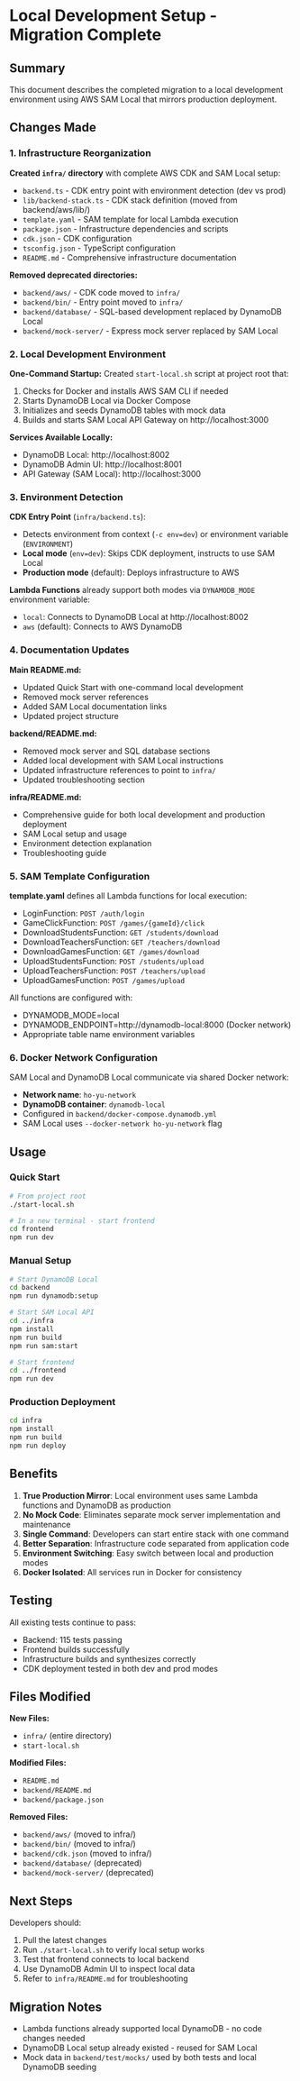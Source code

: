# Local Development Setup - Migration Complete

## Summary

This document describes the completed migration to a local development environment using AWS SAM Local that mirrors production deployment.

## Changes Made

### 1. Infrastructure Reorganization

**Created `infra/` directory** with complete AWS CDK and SAM Local setup:
- `backend.ts` - CDK entry point with environment detection (dev vs prod)
- `lib/backend-stack.ts` - CDK stack definition (moved from backend/aws/lib/)
- `template.yaml` - SAM template for local Lambda execution
- `package.json` - Infrastructure dependencies and scripts
- `cdk.json` - CDK configuration
- `tsconfig.json` - TypeScript configuration
- `README.md` - Comprehensive infrastructure documentation

**Removed deprecated directories:**
- `backend/aws/` - CDK code moved to `infra/`
- `backend/bin/` - Entry point moved to `infra/`
- `backend/database/` - SQL-based development replaced by DynamoDB Local
- `backend/mock-server/` - Express mock server replaced by SAM Local

### 2. Local Development Environment

**One-Command Startup:** Created `start-local.sh` script at project root that:
1. Checks for Docker and installs AWS SAM CLI if needed
2. Starts DynamoDB Local via Docker Compose
3. Initializes and seeds DynamoDB tables with mock data
4. Builds and starts SAM Local API Gateway on http://localhost:3000

**Services Available Locally:**
- DynamoDB Local: http://localhost:8002
- DynamoDB Admin UI: http://localhost:8001
- API Gateway (SAM Local): http://localhost:3000

### 3. Environment Detection

**CDK Entry Point** (`infra/backend.ts`):
- Detects environment from context (`-c env=dev`) or environment variable (`ENVIRONMENT`)
- **Local mode** (`env=dev`): Skips CDK deployment, instructs to use SAM Local
- **Production mode** (default): Deploys infrastructure to AWS

**Lambda Functions** already support both modes via `DYNAMODB_MODE` environment variable:
- `local`: Connects to DynamoDB Local at http://localhost:8002
- `aws` (default): Connects to AWS DynamoDB

### 4. Documentation Updates

**Main README.md:**
- Updated Quick Start with one-command local development
- Removed mock server references
- Added SAM Local documentation links
- Updated project structure

**backend/README.md:**
- Removed mock server and SQL database sections
- Added local development with SAM Local instructions
- Updated infrastructure references to point to `infra/`
- Updated troubleshooting section

**infra/README.md:**
- Comprehensive guide for both local development and production deployment
- SAM Local setup and usage
- Environment detection explanation
- Troubleshooting guide

### 5. SAM Template Configuration

**template.yaml** defines all Lambda functions for local execution:
- LoginFunction: `POST /auth/login`
- GameClickFunction: `POST /games/{gameId}/click`
- DownloadStudentsFunction: `GET /students/download`
- DownloadTeachersFunction: `GET /teachers/download`
- DownloadGamesFunction: `GET /games/download`
- UploadStudentsFunction: `POST /students/upload`
- UploadTeachersFunction: `POST /teachers/upload`
- UploadGamesFunction: `POST /games/upload`

All functions are configured with:
- DYNAMODB_MODE=local
- DYNAMODB_ENDPOINT=http://dynamodb-local:8000 (Docker network)
- Appropriate table name environment variables

### 6. Docker Network Configuration

SAM Local and DynamoDB Local communicate via shared Docker network:
- **Network name**: `ho-yu-network`
- **DynamoDB container**: `dynamodb-local`
- Configured in `backend/docker-compose.dynamodb.yml`
- SAM Local uses `--docker-network ho-yu-network` flag

## Usage

### Quick Start

```bash
# From project root
./start-local.sh

# In a new terminal - start frontend
cd frontend
npm run dev
```

### Manual Setup

```bash
# Start DynamoDB Local
cd backend
npm run dynamodb:setup

# Start SAM Local API
cd ../infra
npm install
npm run build
npm run sam:start

# Start frontend
cd ../frontend
npm run dev
```

### Production Deployment

```bash
cd infra
npm install
npm run build
npm run deploy
```

## Benefits

1. **True Production Mirror**: Local environment uses same Lambda functions and DynamoDB as production
2. **No Mock Code**: Eliminates separate mock server implementation and maintenance
3. **Single Command**: Developers can start entire stack with one command
4. **Better Separation**: Infrastructure code separated from application code
5. **Environment Switching**: Easy switch between local and production modes
6. **Docker Isolated**: All services run in Docker for consistency

## Testing

All existing tests continue to pass:
- Backend: 115 tests passing
- Frontend builds successfully
- Infrastructure builds and synthesizes correctly
- CDK deployment tested in both dev and prod modes

## Files Modified

**New Files:**
- `infra/` (entire directory)
- `start-local.sh`

**Modified Files:**
- `README.md`
- `backend/README.md`
- `backend/package.json`

**Removed Files:**
- `backend/aws/` (moved to infra/)
- `backend/bin/` (moved to infra/)
- `backend/cdk.json` (moved to infra/)
- `backend/database/` (deprecated)
- `backend/mock-server/` (deprecated)

## Next Steps

Developers should:
1. Pull the latest changes
2. Run `./start-local.sh` to verify local setup works
3. Test that frontend connects to local backend
4. Use DynamoDB Admin UI to inspect local data
5. Refer to `infra/README.md` for troubleshooting

## Migration Notes

- Lambda functions already supported local DynamoDB - no code changes needed
- DynamoDB Local setup already existed - reused for SAM Local
- Mock data in `backend/test/mocks/` used by both tests and local DynamoDB seeding
